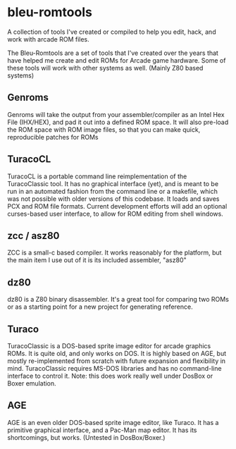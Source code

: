 # bleu-romtools
 A collection of tools I've created or compiled to help you edit, hack, and work with arcade ROM files.

The Bleu-Romtools are a set of tools that I've created over the years that have helped me create and edit ROMs for Arcade game hardware. Some of these tools will work with other systems as well. (Mainly Z80 based systems)

## Genroms
Genroms will take the output from your assembler/compiler as an Intel Hex File (IHX/HEX), and pad it out into a defined ROM space. It will also pre-load the ROM space with ROM image files, so that you can make quick, reproducible patches for ROMs

## TuracoCL
TuracoCL is a portable command line reimplementation of the TuracoClassic tool. It has no graphical interface (yet), and is meant to be run in an automated fashion from the command line or a makefile, which was not possible with older versions of this codebase. It loads and saves PCX and ROM file formats. Current development efforts will add an optional curses-based user interface, to allow for ROM editing from shell windows.

## zcc / asz80

ZCC is a small-c based compiler. It works reasonably for the platform, but the main item I use out of it is its included assembler, "asz80"

## dz80

dz80 is a Z80 binary disassembler.  It's a great tool for comparing two ROMs or as a starting point for a new project for generating reference.

## Turaco
TuracoClassic is a DOS-based sprite image editor for arcade graphics ROMs. It is quite old, and only works on DOS. It is highly based on AGE, but mostly re-implemented from scratch with future expansion and flexibility in mind. TuracoClassic requires MS-DOS libraries and has no command-line interface to control it. Note: this does work really well under DosBox or Boxer emulation.

## AGE
AGE is an even older DOS-based sprite image editor, like Turaco. It has a primitive graphical interface, and a Pac-Man map editor. It has its shortcomings, but works. (Untested in DosBox/Boxer.)
